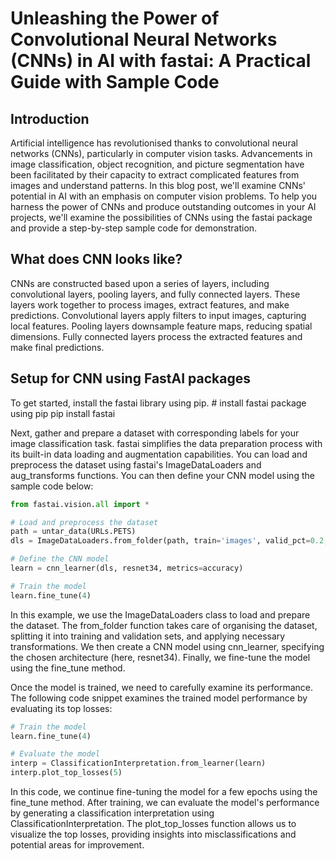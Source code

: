 # Unleashing the Power of Convolutional Neural Networks (CNNs) in AI with fastai: A Practical Guide with Sample Code

## Introduction
Artificial intelligence has revolutionised thanks to convolutional neural networks (CNNs), particularly in computer vision tasks. Advancements in image classification, object recognition, and picture segmentation have been facilitated by their capacity to extract complicated features from images and understand patterns. In this blog post, we'll examine CNNs' potential in AI with an emphasis on computer vision problems. To help you harness the power of CNNs and produce outstanding outcomes in your AI projects, we'll examine the possibilities of CNNs using the fastai package and provide a step-by-step sample code for demonstration.

## What does CNN looks like?
CNNs are constructed based upon a series of layers, including convolutional layers, pooling layers, and fully connected layers. These layers work together to process images, extract features, and make predictions. Convolutional layers apply filters to input images, capturing local features. Pooling layers downsample feature maps, reducing spatial dimensions. Fully connected layers process the extracted features and make final predictions.

## Setup for CNN using FastAI packages
To get started, install the fastai library using pip. 
    # install fastai package using pip
    pip install fastai

Next, gather and prepare a dataset with corresponding labels for your image classification task. fastai simplifies the data preparation process with its built-in data loading and augmentation capabilities. You can load and preprocess the dataset using fastai's ImageDataLoaders and aug_transforms functions. You can then define your CNN model using the sample code below:

```python
from fastai.vision.all import *

# Load and preprocess the dataset
path = untar_data(URLs.PETS)
dls = ImageDataLoaders.from_folder(path, train='images', valid_pct=0.2, item_tfms=Resize(224))

# Define the CNN model
learn = cnn_learner(dls, resnet34, metrics=accuracy)

# Train the model
learn.fine_tune(4)
```
In this example, we use the ImageDataLoaders class to load and prepare the dataset. The from_folder function takes care of organising the dataset, splitting it into training and validation sets, and applying necessary transformations. We then create a CNN model using cnn_learner, specifying the chosen architecture (here, resnet34). Finally, we fine-tune the model using the fine_tune method.

Once the model is trained, we need to carefully examine its performance. The following code snippet examines the trained model performance by evaluating its top losses:

```python
# Train the model
learn.fine_tune(4)

# Evaluate the model
interp = ClassificationInterpretation.from_learner(learn)
interp.plot_top_losses(5)
```
In this code, we continue fine-tuning the model for a few epochs using the fine_tune method. After training, we can evaluate the model's performance by generating a classification interpretation using ClassificationInterpretation. The plot_top_losses function allows us to visualize the top losses, providing insights into misclassifications and potential areas for improvement.
